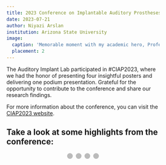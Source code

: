 ```yaml
---
title: 2023 Conference on Implantable Auditory Prostheses
date: 2023-07-21
author: Niyazi Arslan
institution: Arizona State University
image:
  caption: 'Memorable moment with my academic hero, Professor Shannon'
  placement: 2 
---  
```


The Auditory Implant Lab participated in #CIAP2023, where we had the honor of presenting four insightful posters and delivering one podium presentation. Grateful for the opportunity to contribute to the conference and share our research findings.

For more information about the conference, you can visit the [CIAP2023 website](http://www.ciaphome.org/programs.html).

<h2>Take a look at some highlights from the conference:</h2>

<!-- Slideshow container -->
<div class="slideshow-container">

  <!-- Full-width images with number and caption text -->
  <div class="mySlides fade" onclick="toggleSlideshow()">
    <div class="numbertext">1 / 4</div>
    <img src="./CIAP1.png" style="width:100%">
    <div class="text"></div>
  </div>

  <div class="mySlides fade onclick="toggleSlideshow()">
    <div class="numbertext">2 / 4</div>
    <img src="./CIAP2.png" style="width:100%">
    <div class="text"></div>
  </div>

  <div class="mySlides fade onclick="toggleSlideshow()"">
    <div class="numbertext">3 / 4</div>
    <img src="./CIAP3.png" style="width:100%">
    <div class="text"></div>
  </div>
  
  <div class="mySlides fade onclick="toggleSlideshow()"">
    <div class="numbertext">4 / 4</div>
    <img src="./CIAP4.png" style="width:100%">
    <div class="text"></div>
  </div> 
</div>

<!-- The dots/circles -->
<div style="text-align:center">
  <span class="dot"></span> 
  <span class="dot"></span> 
  <span class="dot"></span> 
  <span class="dot"></span> 
</div>

<style>
* {box-sizing:border-box}

/* Slideshow container */
.slideshow-container {
  max-width: 1000px;
  position: relative;
  margin: auto;
}

.mySlides {
  display: none;
  position: relative;
  width: 100%;
  height: 500px;
}

/* Number text (1/3 etc) */
.numbertext {
  color: #f2f2f2;
  font-size: 12px;
  padding: 8px 12px;
  position: absolute;
  top: 0;
}

/* The dots/bullets/indicators */
.dot {
  cursor: pointer;
  height: 15px;
  width: 15px;
  margin: 0 2px;
  background-color: #bbb;
  border-radius: 50%;
  display: inline-block;
  transition: background-color 1s ease;
}

.active, .dot:hover {
  background-color: #717171;
}

/* Fading animation */
.fade {
  -webkit-animation-name: fade;
  -webkit-animation-duration: 4s;
  animation-name: fade;
  animation-duration: 4s;
}

@-webkit-keyframes fade {
  from {opacity: .4} 
  to {opacity: 1}
}

@keyframes fade {
  from {opacity: .4} 
  to {opacity: 1}
}
</style>


<script>
  let slideIndex = 0;
  showSlides();

  function showSlides() {
    let i;
    let slides = document.getElementsByClassName("mySlides");
    let dots = document.getElementsByClassName("dot");
    for (i = 0; i < slides.length; i++) {
      slides[i].style.display = "none";  
    }
    slideIndex++;
    if (slideIndex > slides.length) {slideIndex = 1}    
    for (i = 0; i < dots.length; i++) {
      dots[i].className = dots[i].className.replace(" active", "");
    }
    slides[slideIndex-1].style.display = "block";  
    dots[slideIndex-1].className += " active";
    setTimeout(showSlides, 4000); // Change image every 4 seconds
  }
</script>
